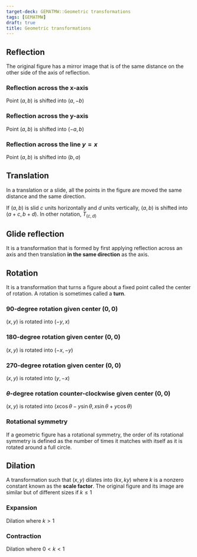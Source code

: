 ```yaml
---
target-deck: GEMATMW::Geometric transformations
tags: [GEMATMW]
draft: true
title: Geometric transformations
---
```


## Reflection

The original figure has a mirror image that is of the same distance on the other side of the axis of reflection.

<!--ID: 1707552691697-->

### Reflection across the x-axis

Point $(a, b)$ is shifted into $(a, -b)$

<!--ID: 1707552691702-->

### Reflection across the y-axis

Point $(a, b)$ is shifted into $(-a, b)$

<!--ID: 1707552691707-->

### Reflection across the line $y=x$

Point $(a, b)$ is shifted into $(b, a)$

<!--ID: 1707552691711-->

## Translation

In a translation or a slide, all the points in the figure are moved the same distance and the same direction.

If $(a, b)$ is slid $c$ units horizontally and $d$ units vertically, $(a, b)$ is shifted into $(a + c, b +d)$. In other notation, $T_{(c,d)}$

<!--ID: 1707552691716-->

## Glide reflection

It is a transformation that is formed by first applying reflection across an axis and then translation **in the same direction** as the axis.

<!--ID: 1707552691720-->

## Rotation

It is a transformation that turns a figure about a fixed point called the center of rotation. A rotation is sometimes called a **turn**.

<!--ID: 1707552691724-->

### 90-degree rotation given center $(0,0)$

$(x,y)$ is rotated into $(-y,x)$

<!--ID: 1707552691728-->

### 180-degree rotation given center $(0,0)$

$(x,y)$ is rotated into $(-x,-y)$

<!--ID: 1707552691732-->

### 270-degree rotation given center $(0,0)$

$(x,y)$ is rotated into $(y,-x)$

<!--ID: 1707552691736-->

### $\theta$-degree rotation counter-clockwise given center $(0,0)$

$(x,y)$ is rotated into $(x \cos \theta - y \sin \theta, x \sin \theta + y \cos \theta)$

<!--ID: 1707552691740-->

### Rotational symmetry

If a geometric figure has a rotational symmetry, the order of its rotational symmetry is defined as the number of times it matches with itself as it is rotated around a full circle.

<!--ID: 1707552691745-->

## Dilation

A transformation such that $(x, y)$ dilates into $(kx, ky)$ where $k$ is a nonzero constant known as the **scale factor**. The original figure and its image are similar but of different sizes if $k\leq 1$

<!--ID: 1707552691748-->

### Expansion

Dilation where $k>1$

<!--ID: 1707552691752-->

### Contraction

Dilation where $0<k<1$

<!--ID: 1707552691756-->
